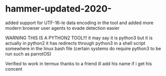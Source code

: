 # hammer-updated-2020-
added support for UTF-16-le data encoding in the tool and added more modern browser user agents to evade detection easier

WARNING THIS IS A PYTHON2 TOOL!!! it may say it is python3 but it is actually in python2 it has redirects through python3 in a shell script somewhere in the linux bash file (certain systems do require python3 to be run such as parrotOS)

Verified to work in termux thanks to a friend ill add his name if i get his concent
